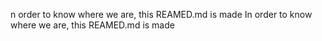 n order to know where we are, this REAMED.md is made In order to know where we are, this REAMED.md is made
